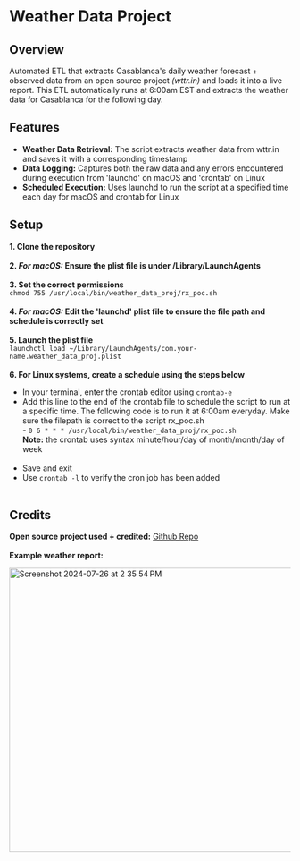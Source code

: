 # Weather Data Project

## Overview
Automated ETL that extracts Casablanca's daily weather forecast  + observed data from an open source project _(wttr.in)_ and loads it into a live report. This ETL automatically runs at 6:00am EST and extracts the weather data for Casablanca for the following day.

## Features
* **Weather Data Retrieval:** The script extracts weather data from wttr.in and saves it with a corresponding timestamp
* **Data Logging:** Captures both the raw data and any errors encountered during execution from 'launchd' on macOS and 'crontab' on Linux
* **Scheduled Execution:** Uses launchd to run the script at a specified time each day for macOS and crontab for Linux


## Setup

**1. Clone the repository** <br><br>
**2. _For macOS:_ Ensure the plist file is under /Library/LaunchAgents** <br><br>
**3. Set the correct permissions**
<br>
          `chmod 755 /usr/local/bin/weather_data_proj/rx_poc.sh`
<br><br>
**4. _For macOS:_ Edit the 'launchd' plist file to ensure the file path and schedule is correctly set**
<br><br>
**5. Launch the plist file** <br>
          `launchctl load ~/Library/LaunchAgents/com.your-name.weather_data_proj.plist`
          <br><br>
**6. For Linux systems, create a schedule using the steps below**<br> 
-    In your terminal, enter the crontab editor using `crontab-e` <br>
-    Add this line to the end of the crontab file to schedule the script to run at a specific time. The following code is to run it at 6:00am everyday. Make sure the filepath is correct to the script rx_poc.sh <br>
    -    `0 6 * * * /usr/local/bin/weather_data_proj/rx_poc.sh` <br>
     **Note:** the crontab uses syntax minute/hour/day of month/month/day of week <br><br>
-   Save and exit <br>
-   Use `crontab -l` to verify the cron job has been added <br><br>
          
## Credits

**Open source project used + credited:** [Github Repo](https://github.com/chubin/wttr.in#readme) <br><br>
**Example weather report:**

  <img width="508" alt="Screenshot 2024-07-26 at 2 35 54 PM" src="https://github.com/user-attachments/assets/68f4bd95-fa5c-464d-9c8f-4e04a732be55">


